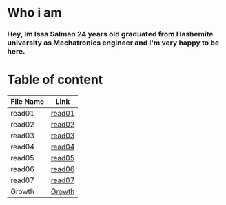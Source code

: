 # Who i am
### Hey, Im Issa Salman 24 years old graduated from Hashemite university as Mechatronics engineer and I'm very happy to be here.

# Table of content 

| File Name | Link | 
| --------------- | --------------- |
| read01 | [read01](https://issasalman.github.io/reading-notes/read01) | 
| read02 | [read02](https://issasalman.github.io/reading-notes/read02) | 
| read03 | [read03](https://issasalman.github.io/reading-notes/read03) |
| read04 | [read04](https://issasalman.github.io/reading-notes/read04) | 
| read05 | [read05](https://issasalman.github.io/reading-notes/read05) | 
| read06 | [read06](https://issasalman.github.io/reading-notes/read06) |
| read07 | [read07](https://issasalman.github.io/reading-notes/read07) | 
| Growth |[Growth](https://issasalman.github.io/reading-notes/Growth) |
                                            



